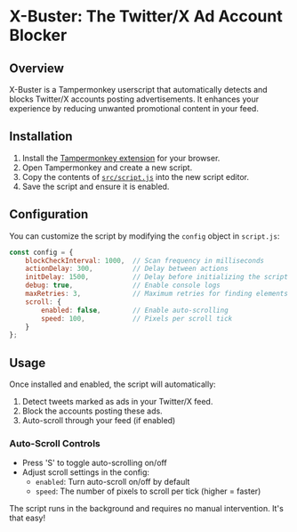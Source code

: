 # X-Buster: The Twitter/X Ad Account Blocker

## Overview
X-Buster is a Tampermonkey userscript that automatically detects and blocks Twitter/X accounts posting advertisements. It enhances your experience by reducing unwanted promotional content in your feed. 

## Installation
1. Install the [Tampermonkey extension](https://www.tampermonkey.net/) for your browser.
2. Open Tampermonkey and create a new script.
3. Copy the contents of [`src/script.js`](src/script.js) into the new script editor.
4. Save the script and ensure it is enabled.

## Configuration
You can customize the script by modifying the `config` object in `script.js`:

```javascript
const config = {
    blockCheckInterval: 1000,  // Scan frequency in milliseconds
    actionDelay: 300,          // Delay between actions
    initDelay: 1500,           // Delay before initializing the script (only modify if Twitter/X is slow to load)
    debug: true,               // Enable console logs
    maxRetries: 3,             // Maximum retries for finding elements
    scroll: {
        enabled: false,        // Enable auto-scrolling
        speed: 100,            // Pixels per scroll tick
    }
};
```

## Usage
Once installed and enabled, the script will automatically:
1. Detect tweets marked as ads in your Twitter/X feed.
2. Block the accounts posting these ads.
3. Auto-scroll through your feed (if enabled)

### Auto-Scroll Controls
- Press 'S' to toggle auto-scrolling on/off
- Adjust scroll settings in the config:
  - `enabled`: Turn auto-scroll on/off by default
  - `speed`: The number of pixels to scroll per tick (higher = faster)

The script runs in the background and requires no manual intervention. It's that easy! 